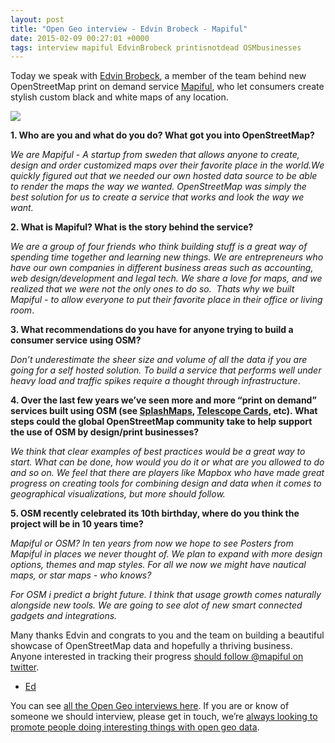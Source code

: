```yaml
--- 
layout: post
title: "Open Geo interview - Edvin Brobeck - Mapiful"
date: 2015-02-09 00:27:01 +0000
tags: interview mapiful EdvinBrobeck printisnotdead OSMbusinesses
---
```

Today we speak with [Edvin Brobeck](https://twitter.com/EdvinBrobeck), a member of the team behind new OpenStreetMap print on demand service [Mapiful](https://www.mapiful.com/), who let consumers create stylish custom black and white maps of any location.

![](/images/tumblr_inline_njh76r1x0j1siukvl.jpg)

**1\. Who are you and what do you do? What got you into OpenStreetMap?**

_We are Mapiful - A startup from sweden that allows anyone to create, design and order customized maps over their favorite place in the world.We quickly figured out that we needed our own hosted data source to be able to render the maps the way we wanted. OpenStreetMap was simply the best solution for us to create a service that works and look the way we want._  

**2\. What is Mapiful? What is the story behind the service?**

_We are a group of four friends who think building stuff is a great way of spending time together and learning new things. We are entrepreneurs who have our own companies in different business areas such as accounting, web design/development and legal tech. We share a love for maps, and we realized that we were not the only ones to do so.  Thats why we built Mapiful - to allow everyone to put their favorite place in their office or living room_.

**3\. What recommendations do you have for anyone trying to build a consumer service using OSM?**

_Don’t underestimate the sheer size and volume of all the data if you are going for a self hosted solution. To build a service that performs well under heavy load and traffic spikes require a thought through infrastructure_.

**4. Over the last few years we’ve seen more and more “print on demand” services built using OSM (see [SplashMaps](http://www.splash-maps.com/), [Telescope Cards](http://www.telescopecards.com/), etc). What steps could the global OpenStreetMap community take to help support the use of OSM by design/print businesses?**

_We think that clear examples of best practices would be a great way to start. What can be done, how would you do it or what are you allowed to do and so on. We feel that there are players like Mapbox who have made great progress on creating tools for combining design and data when it comes to geographical visualizations, but more should follow._

**5\. OSM recently celebrated its 10th birthday, where do you think the project will be in 10 years time?**

_Mapiful or OSM? In ten years from now we hope to see Posters from Mapiful in places we never thought of. We plan to expand with more design options, themes and map styles. For all we now we might have nautical maps, or star maps - who knows?_

_For OSM i predict a bright future. I think that usage growth comes naturally alongside new tools. We are going to see alot of new smart connected gadgets and integrations._

Many thanks Edvin and congrats to you and the team on building a beautiful showcase of OpenStreetMap data and hopefully a thriving business. Anyone interested in tracking their progress [should follow @mapiful on twitter](https://twitter.com/mapiful).

- [Ed](https://twitter.com/freyfogle) 

You can see [all the Open Geo interviews here](http://blog.opencagedata.com/tagged/interview). If you are or know of someone we should interview, please get in touch, we’re [always looking to promote people doing interesting things with open geo data](http://blog.opencagedata.com/post/98139732993/call-for-open-geo-openstreetmap-interviewees).